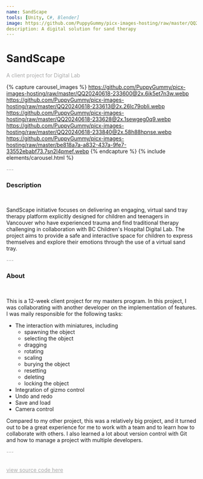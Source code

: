 ```yaml
---
name: SandScape
tools: [Unity, C#, Blender]
image: https://github.com/PuppyGummy/picx-images-hosting/raw/master/QQ20240618-233524@2x.54xmarwl39.webp
description: A digital solution for sand therapy
---
```


# SandScape

<p style="color:DarkGrey">
A client project for Digital Lab
</p>

{% capture carousel_images %}
https://github.com/PuppyGummy/picx-images-hosting/raw/master/QQ20240618-233600@2x.6ik5et7n3w.webp
https://github.com/PuppyGummy/picx-images-hosting/raw/master/QQ20240618-233613@2x.26lc79obli.webp
https://github.com/PuppyGummy/picx-images-hosting/raw/master/QQ20240618-233628@2x.1sewgeg0q9.webp
https://github.com/PuppyGummy/picx-images-hosting/raw/master/QQ20240618-233840@2x.58h88hpnse.webp
https://github.com/PuppyGummy/picx-images-hosting/raw/master/be818a7a-a832-437a-9fe7-33552ebabf73.7sn2l4pmef.webp
{% endcapture %}
{% include elements/carousel.html %}

<p class="text-center" style="color:DarkGrey">
---
</p>

<h3 class="text-center"> 
Description
</h3>
<br>

SandScape initiative focuses on delivering an engaging, virtual sand tray therapy platform explicitly designed for children and teenagers in Vancouver who have experienced trauma and find traditional therapy challenging in collaboration with BC Children's Hospital Digital Lab. The project aims to provide a safe and interactive space for children to express themselves and explore their emotions through the use of a virtual sand tray. 
<br>

<p class="text-center" style="color:DarkGrey">
---
</p>

<h3 class="text-center">
About
</h3>
<br>

This is a 12-week client project for my masters program. In this project, I was collaborating with another developer on the implementation of features. I was maily responsible for the following tasks:
- The interaction with miniatures, including 
  - spawning the object
  - selecting the object
  - dragging
  - rotating
  - scaling
  - burying the object
  - resetting
  - deleting
  - locking the object
- Integration of gizmo control
- Undo and redo
- Save and load
- Camera control

Compared to my other project, this was a relatively big project, and it turned out to be a great experience for me to work with a team and to learn how to collaborate with others. I also learned a lot about version control with Git and how to manage a project with multiple developers.

<p class="text-center" style="color:DarkGrey">
---
</p>

<br>
<div class="text-center">
<a style="color:DarkGrey" href="https://github.com/PuppyGummy/SandScape">
view source code here
</a>
</div>